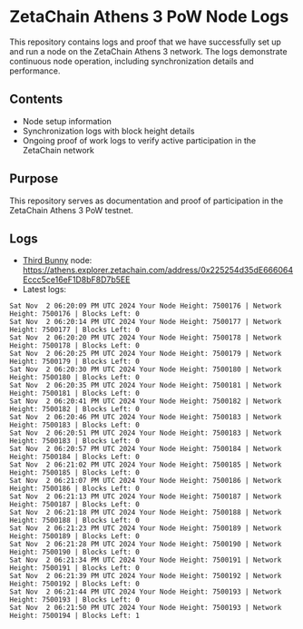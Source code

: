 # ZetaChain Athens 3 PoW Node Logs
This repository contains logs and proof that we have successfully set up and run a node on the ZetaChain Athens 3 network. The logs demonstrate continuous node operation, including synchronization details and performance.

## Contents
- Node setup information
- Synchronization logs with block height details
- Ongoing proof of work logs to verify active participation in the ZetaChain network

## Purpose
This repository serves as documentation and proof of participation in the ZetaChain Athens 3 PoW testnet.

## Logs

- [Third Bunny](https://thirdbunny.xyz/) node: https://athens.explorer.zetachain.com/address/0x225254d35dE666064Eccc5ce16eF1D8bF8D7b5EE
- Latest logs:
```
Sat Nov  2 06:20:09 PM UTC 2024 Your Node Height: 7500176 | Network Height: 7500176 | Blocks Left: 0
Sat Nov  2 06:20:14 PM UTC 2024 Your Node Height: 7500177 | Network Height: 7500177 | Blocks Left: 0
Sat Nov  2 06:20:20 PM UTC 2024 Your Node Height: 7500178 | Network Height: 7500178 | Blocks Left: 0
Sat Nov  2 06:20:25 PM UTC 2024 Your Node Height: 7500179 | Network Height: 7500179 | Blocks Left: 0
Sat Nov  2 06:20:30 PM UTC 2024 Your Node Height: 7500180 | Network Height: 7500180 | Blocks Left: 0
Sat Nov  2 06:20:35 PM UTC 2024 Your Node Height: 7500181 | Network Height: 7500181 | Blocks Left: 0
Sat Nov  2 06:20:41 PM UTC 2024 Your Node Height: 7500182 | Network Height: 7500182 | Blocks Left: 0
Sat Nov  2 06:20:46 PM UTC 2024 Your Node Height: 7500183 | Network Height: 7500183 | Blocks Left: 0
Sat Nov  2 06:20:51 PM UTC 2024 Your Node Height: 7500183 | Network Height: 7500183 | Blocks Left: 0
Sat Nov  2 06:20:57 PM UTC 2024 Your Node Height: 7500184 | Network Height: 7500184 | Blocks Left: 0
Sat Nov  2 06:21:02 PM UTC 2024 Your Node Height: 7500185 | Network Height: 7500185 | Blocks Left: 0
Sat Nov  2 06:21:07 PM UTC 2024 Your Node Height: 7500186 | Network Height: 7500186 | Blocks Left: 0
Sat Nov  2 06:21:13 PM UTC 2024 Your Node Height: 7500187 | Network Height: 7500187 | Blocks Left: 0
Sat Nov  2 06:21:18 PM UTC 2024 Your Node Height: 7500188 | Network Height: 7500188 | Blocks Left: 0
Sat Nov  2 06:21:23 PM UTC 2024 Your Node Height: 7500189 | Network Height: 7500189 | Blocks Left: 0
Sat Nov  2 06:21:28 PM UTC 2024 Your Node Height: 7500190 | Network Height: 7500190 | Blocks Left: 0
Sat Nov  2 06:21:34 PM UTC 2024 Your Node Height: 7500191 | Network Height: 7500191 | Blocks Left: 0
Sat Nov  2 06:21:39 PM UTC 2024 Your Node Height: 7500192 | Network Height: 7500192 | Blocks Left: 0
Sat Nov  2 06:21:44 PM UTC 2024 Your Node Height: 7500193 | Network Height: 7500193 | Blocks Left: 0
Sat Nov  2 06:21:50 PM UTC 2024 Your Node Height: 7500193 | Network Height: 7500194 | Blocks Left: 1
```
